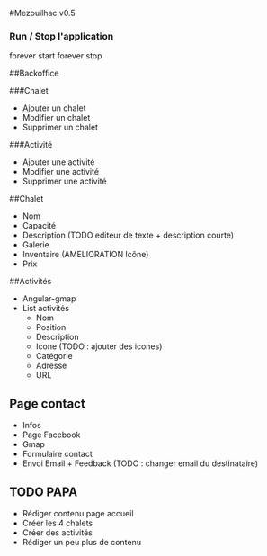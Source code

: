 #Mezouilhac
v0.5

### Run / Stop l'application
forever start
forever stop

##Backoffice

###Chalet
* Ajouter un chalet
* Modifier un chalet
* Supprimer un chalet

###Activité
* Ajouter une activité
* Modifier une activité
* Supprimer une activité


##Chalet
* Nom
* Capacité
* Description (TODO editeur de texte + description courte)
* Galerie
* Inventaire (AMELIORATION Icône)
* Prix

##Activités
* Angular-gmap
* List activités
    * Nom
    * Position
    * Description
    * Icone (TODO : ajouter des icones)
    * Catégorie
    * Adresse
    * URL


## Page contact
* Infos
* Page Facebook
* Gmap
* Formulaire contact
* Envoi Email + Feedback (TODO : changer email du destinataire)

## TODO PAPA
* Rédiger contenu page accueil
* Créer les 4 chalets
* Créer des activités
* Rédiger un peu plus de contenu
